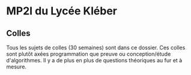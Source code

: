 # MP2I du Lycée Kléber

## Colles
Tous les sujets de colles (30 semaines) sont dans ce dossier.
Ces colles sont plutôt axées programmation que preuve ou conception/étude d'algorithmes.
Il y a de plus en plus de questions théoriques au fur et à mesure.
